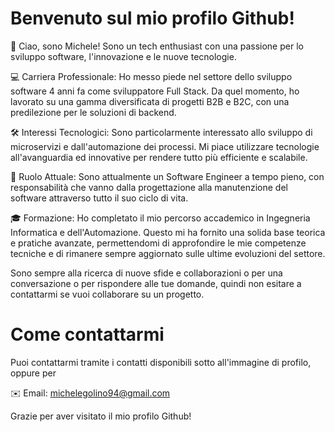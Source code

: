 # Benvenuto sul mio profilo Github!

👋 Ciao, sono Michele! Sono un tech enthusiast con una passione per lo sviluppo software, l'innovazione e le nuove tecnologie.

💻 Carriera Professionale: Ho messo piede nel settore dello sviluppo software 4 anni fa come sviluppatore Full Stack. Da quel momento, ho lavorato su una gamma diversificata di progetti B2B e B2C, con una predilezione per le soluzioni di backend.

🛠️ Interessi Tecnologici: Sono particolarmente interessato allo sviluppo di microservizi e dall'automazione dei processi. Mi piace utilizzare tecnologie all'avanguardia ed innovative per rendere tutto più efficiente e scalabile.

🏢 Ruolo Attuale: Sono attualmente un Software Engineer a tempo pieno, con responsabilità che vanno dalla progettazione alla manutenzione del software attraverso tutto il suo ciclo di vita.

🎓 Formazione: Ho completato il mio percorso accademico in Ingegneria Informatica e dell'Automazione. Questo mi ha fornito una solida base teorica e pratiche avanzate, permettendomi di approfondire le mie competenze tecniche e di rimanere sempre aggiornato sulle ultime evoluzioni del settore.

Sono sempre alla ricerca di nuove sfide e collaborazioni o per una conversazione o per rispondere alle tue domande, quindi non esitare a contattarmi se vuoi collaborare su un progetto.

# Come contattarmi
Puoi contattarmi tramite i contatti disponibili sotto all'immagine di profilo, oppure per

✉️ Email: michelegolino94@gmail.com


Grazie per aver visitato il mio profilo Github!
